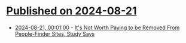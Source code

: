 # [Published on 2024-08-21](index.md)

* [2024-08-21, 00:01:00](https://soylentnews.org/article.pl?sid=24/08/19/1142259&from=rss) - [It's Not Worth Paying to be Removed From People-Finder Sites, Study Says](https://soylentnews.org/article.pl?sid=24/08/19/1142259&from=rss)
